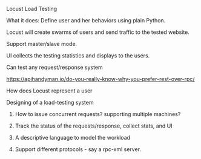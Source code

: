 Locust Load Testing

What it does:
Define user and her behaviors using plain Python.

Locust will create swarms of users and send traffic to the tested website.

Support master/slave mode.

UI collects the testing statistics and displays to the users.

Can test any request/response system


https://apihandyman.io/do-you-really-know-why-you-prefer-rest-over-rpc/

How does Locust represent a user

Designing of a load-testing system

1. How to issue concurrent requests? supporting multiple machines?

2. Track the status of the requests/response, collect stats, and UI

3. A descriptive language to model the workload

4. Support different protocols - say a rpc-xml server.


